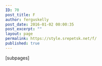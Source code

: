 ```yaml
---
ID: 70
post_title: F
author: ferguskelly
post_date: 2016-01-02 00:00:35
post_excerpt: ""
layout: page
permalink: https://style.srepetsk.net/f/
published: true
---
```

[subpages]